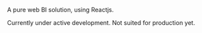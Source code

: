 A pure web BI solution, using Reactjs.

Currently under active development. Not suited for production yet.

